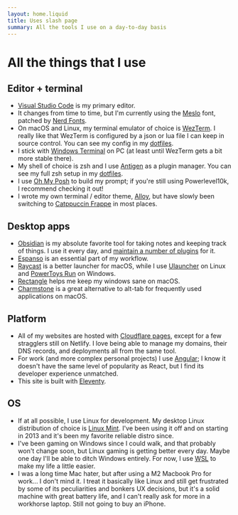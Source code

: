```yaml
---
layout: home.liquid
title: Uses slash page
summary: All the tools I use on a day-to-day basis
---
```


# All the things that I use

## Editor + terminal

- [Visual Studio Code](https://code.visualstudio.com/) is my primary editor.
- It changes from time to time, but I'm currently using the [Meslo](https://www.programmingfonts.org/#meslo) font, patched by [Nerd Fonts](https://www.nerdfonts.com/font-downloads).
- On macOS and Linux, my terminal emulator of choice is [WezTerm](https://wezfurlong.org/wezterm/index.html). I really like that WezTerm is configured by a json or lua file I can keep in source control. You can see my config in my [dotfiles](https://github.com/nathonius/dotfiles/blob/main/.wezterm.lua).
- I stick with [Windows Terminal](https://github.com/microsoft/terminal) on PC (at least until WezTerm gets a bit more stable there).
- My shell of choice is zsh and I use [Antigen](https://github.com/zsh-users/antigen) as a plugin manager. You can see my full zsh setup in my [dotfiles](https://github.com/nathonius/dotfiles/blob/main/.zshrc).
- I use [Oh My Posh](https://ohmyposh.dev/) to build my prompt; if you're still using Powerlevel10k, I recommend checking it out!
- I wrote my own terminal / editor theme, [Alloy](https://github.com/nathonius/alloy-theme), but have slowly been switching to [Catppuccin Frappe](https://catppuccin.com/) in most places.

## Desktop apps

- [Obsidian](https://obsidian.md/) is my absolute favorite tool for taking notes and keeping track of things. I use it every day, and [maintain a number of plugins](./projects.md) for it.
- [Espanso](https://espanso.org/) is an essential part of my workflow.
- [Raycast](https://www.raycast.com/) is a better launcher for macOS, while I use [Ulauncher](https://ulauncher.io/) on Linux and [PowerToys Run](https://learn.microsoft.com/en-us/windows/powertoys/run) on Windows.
- [Rectangle](https://rectangleapp.com/) helps me keep my windows sane on macOS.
- [Charmstone](https://charmstone.app/) is a great alternative to alt-tab for frequently used applications on macOS.

## Platform

- All of my websites are hosted with [Cloudflare pages](https://pages.cloudflare.com/), except for a few stragglers still on Netlify. I love being able to manage my domains, their DNS records, and deployments all from the same tool.
- For work (and more complex personal projects) I use [Angular](https://angular.dev/); I know it doesn't have the same level of popularity as React, but I find its developer experience unmatched.
- This site is built with [Eleventy](https://www.11ty.dev/).

## OS

- If at all possible, I use Linux for development. My desktop Linux distribution of choice is [Linux Mint](https://www.linuxmint.com/). I've been using it off and on starting in 2013 and it's been my favorite reliable distro since.
- I've been gaming on Windows since I could walk, and that probably won't change soon, but Linux gaming is getting better every day. Maybe one day I'll be able to ditch Windows entirely. For now, I use [WSL](https://learn.microsoft.com/en-us/windows/wsl/about) to make my life a little easier.
- I was a long time Mac hater, but after using a M2 Macbook Pro for work... I don't mind it. I treat it basically like Linux and still get frustrated by some of its peculiarities and bonkers UX decisions, but it's a solid machine with great battery life, and I can't really ask for more in a workhorse laptop. Still not going to buy an iPhone.
